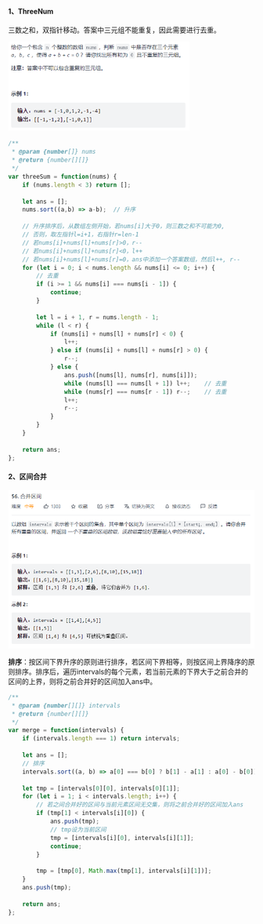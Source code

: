 #### 1、ThreeNum

三数之和，双指针移动。答案中三元组不能重复，因此需要进行去重。

<img src="assets/image-20220205145833731.png" alt="image-20220205145833731" style="zoom:67%;" />

```js
/**
 * @param {number[]} nums
 * @return {number[][]}
 */
var threeSum = function(nums) {
    if (nums.length < 3) return [];

    let ans = [];
    nums.sort((a,b) => a-b);  // 升序

    // 升序排序后，从数组左侧开始，若nums[i]大于0，则三数之和不可能为0,
    // 否则，取左指针l=i+1，右指针r=len-1
    // 若nums[i]+nums[l]+nums[r]>0，r--
    // 若nums[i]+nums[l]+nums[r]<0，l++
    // 若nums[i]+nums[l]+nums[r]=0，ans中添加一个答案数组，然后l++, r--
    for (let i = 0; i < nums.length && nums[i] <= 0; i++) {
        // 去重
        if (i >= 1 && nums[i] === nums[i - 1]) {
            continue;
        }

        let l = i + 1, r = nums.length - 1;
        while (l < r) {
            if (nums[i] + nums[l] + nums[r] < 0) {
                l++;
            } else if (nums[i] + nums[l] + nums[r] > 0) {
                r--;
            } else {
                ans.push([nums[l], nums[r], nums[i]]);
                while (nums[l] === nums[l + 1]) l++;	// 去重
                while (nums[r] === nums[r - 1]) r--;	// 去重
                l++;
                r--;
            }
        }
    }

    return ans;
};
```



#### 2、区间合并

<img src="assets/image-20220211205849607.png" alt="image-20220211205849607" style="zoom:67%;" />

**排序**：按区间下界升序的原则进行排序，若区间下界相等，则按区间上界降序的原则排序。排序后，遍历intervals的每个元素，若当前元素的下界大于之前合并的区间的上界，则将之前合并好的区间加入ans中。

```js
/**
 * @param {number[][]} intervals
 * @return {number[][]}
 */
var merge = function(intervals) {
    if (intervals.length === 1) return intervals;

    let ans = [];
    // 排序
    intervals.sort((a, b) => a[0] === b[0] ? b[1] - a[1] : a[0] - b[0]);

    let tmp = [intervals[0][0], intervals[0][1]];
    for (let i = 1; i < intervals.length; i++) {
        // 若之间合并好的区间与当前元素区间无交集，则将之前合并好的区间加入ans
        if (tmp[1] < intervals[i][0]) {
            ans.push(tmp);
            // tmp设为当前区间
            tmp = [intervals[i][0], intervals[i][1]];
            continue;
        }

        tmp = [tmp[0], Math.max(tmp[1], intervals[i][1])];
    }
    ans.push(tmp);

    return ans;
};
```

